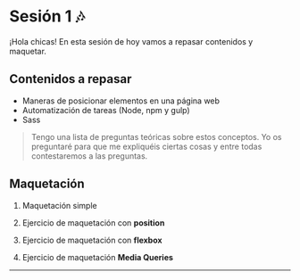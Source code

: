 # Sesión 1 🎶

¡Hola chicas! En esta sesión de hoy vamos a repasar contenidos y maquetar.



## Contenidos a repasar

- Maneras de posicionar elementos en una página web
- Automatización de tareas (Node, npm y gulp)
- Sass

> Tengo una lista de preguntas teóricas sobre estos conceptos. Yo os preguntaré para que me expliquéis ciertas cosas y entre todas contestaremos a las preguntas. 

## Maquetación

1. Maquetación simple

1. Ejercicio de maquetación con **position**
2. Ejercicio de maquetación con **flexbox**
3. Ejercicio de maquetación **Media Queries**



---

## 
